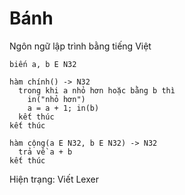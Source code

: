 # Bánh

Ngôn ngữ lập trình bằng tiếng Việt

```banh
biến a, b E N32

hàm chính() -> N32
  trong khi a nhỏ hơn hoặc bằng b thì
    in("nhỏ hơn")
    a = a + 1; in(b)
  kết thúc
kết thúc

hàm cộng(a E N32, b E N32) -> N32
  trả về a + b
kết thúc
```

Hiện trạng: Viết Lexer
